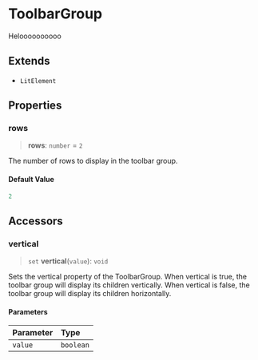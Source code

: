 # ToolbarGroup

Heloooooooooo

## Extends

- `LitElement`

## Properties

### rows

> **rows**: `number` = `2`

The number of rows to display in the toolbar group.

#### Default Value

```ts
2
```

## Accessors

### vertical

> `set` **vertical**(`value`): `void`

Sets the vertical property of the ToolbarGroup.
When vertical is true, the toolbar group will display its children vertically.
When vertical is false, the toolbar group will display its children horizontally.

#### Parameters

| Parameter | Type |
| :------ | :------ |
| `value` | `boolean` |
